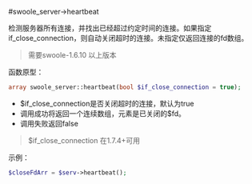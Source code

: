 #swoole_server->heartbeat

检测服务器所有连接，并找出已经超过约定时间的连接。如果指定if_close_connection，则自动关闭超时的连接。未指定仅返回连接的fd数组。

> 需要swoole-1.6.10 以上版本

函数原型：
```php
array swoole_server::heartbeat(bool $if_close_connection = true);
```
* $if_close_connection是否关闭超时的连接，默认为true
* 调用成功将返回一个连续数组，元素是已关闭的$fd。
* 调用失败返回false

> $if_close_connection 在1.7.4+可用

示例：
```php
$closeFdArr = $serv->heartbeat();
```
